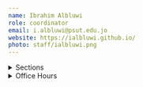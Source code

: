 ```yaml
---
name: Ibrahim Albluwi 
role: coordinator 
email: i.albluwi@psut.edu.jo
website: https://ialbluwi.github.io/
photo: staff/ialbluwi.png
---
```


<details class="jtd-accordion">
  <summary>Sections</summary>
  <ul>
    <li><b>Section 11:</b> MoWe 2:00 PM - 3:30 PM @ <code>IT203</code></li>
  </ul>
</details>

<details class="jtd-accordion">
  <summary>Office Hours</summary>
  <ul>
    <li>SuTuTh: 1 PM - 2 PM - xx</li>
    <li>MoWe: 12:30 PM - 2 PM</li>
  </ul>
</details>